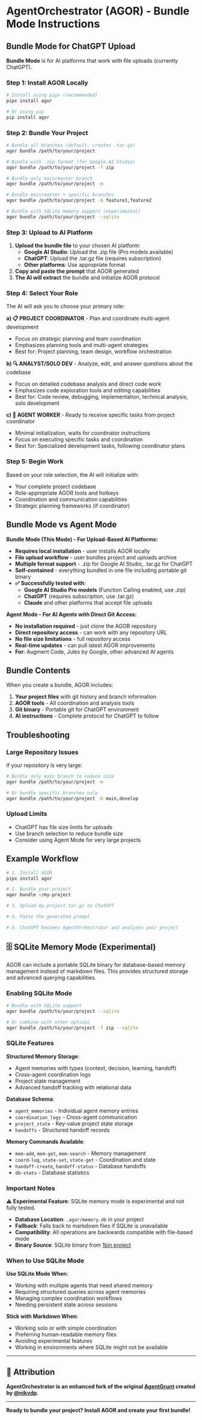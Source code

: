 # AgentOrchestrator (AGOR) - Bundle Mode Instructions

## Bundle Mode for ChatGPT Upload

**Bundle Mode** is for AI platforms that work with file uploads (currently ChatGPT).

### Step 1: Install AGOR Locally

```bash
# Install using pipx (recommended)
pipx install agor

# Or using pip
pip install agor
```

### Step 2: Bundle Your Project

```bash
# Bundle all branches (default, creates .tar.gz)
agor bundle /path/to/your/project

# Bundle with .zip format (for Google AI Studio)
agor bundle /path/to/your/project -f zip

# Bundle only main/master branch
agor bundle /path/to/your/project -m

# Bundle main/master + specific branches
agor bundle /path/to/your/project -b feature1,feature2

# Bundle with SQLite memory support (experimental)
agor bundle /path/to/your/project --sqlite
```

### Step 3: Upload to AI Platform

1. **Upload the bundle file** to your chosen AI platform:
   - **Google AI Studio**: Upload the .zip file (Pro models available)
   - **ChatGPT**: Upload the .tar.gz file (requires subscription)
   - **Other platforms**: Use appropriate format
2. **Copy and paste the prompt** that AGOR generated
3. **The AI will extract** the bundle and initialize AGOR protocol

### Step 4: Select Your Role

The AI will ask you to choose your primary role:

**a) 📋 PROJECT COORDINATOR** - Plan and coordinate multi-agent development

- Focus on strategic planning and team coordination
- Emphasizes planning tools and multi-agent strategies
- Best for: Project planning, team design, workflow orchestration

**b) 🔍 ANALYST/SOLO DEV** - Analyze, edit, and answer questions about the codebase

- Focus on detailed codebase analysis and direct code work
- Emphasizes code exploration tools and editing capabilities
- Best for: Code review, debugging, implementation, technical analysis, solo development

**c) 🤖 AGENT WORKER** - Ready to receive specific tasks from project coordinator

- Minimal initialization, waits for coordinator instructions
- Focus on executing specific tasks and coordination
- Best for: Specialized development tasks, following coordinator plans

### Step 5: Begin Work

Based on your role selection, the AI will initialize with:

- Your complete project codebase
- Role-appropriate AGOR tools and hotkeys
- Coordination and communication capabilities
- Strategic planning frameworks (if coordinator)

## Bundle Mode vs Agent Mode

**Bundle Mode (This Mode) - For Upload-Based AI Platforms:**

- **Requires local installation** - user installs AGOR locally
- **File upload workflow** - user bundles project and uploads archive
- **Multiple format support** - .zip for Google AI Studio, .tar.gz for ChatGPT
- **Self-contained** - everything bundled in one file including portable git binary
- **✅ Successfully tested with**:
  - **Google AI Studio Pro models** (Function Calling enabled, use .zip)
  - **ChatGPT** (requires subscription, use .tar.gz)
  - **Claude** and other platforms that accept file uploads

**Agent Mode - For AI Agents with Direct Git Access:**

- **No installation required** - just clone the AGOR repository
- **Direct repository access** - can work with any repository URL
- **No file size limitations** - full repository access
- **Real-time updates** - can pull latest AGOR improvements
- **For**: Augment Code, Jules by Google, other advanced AI agents

## Bundle Contents

When you create a bundle, AGOR includes:

1. **Your project files** with git history and branch information
2. **AGOR tools** - All coordination and analysis tools
3. **Git binary** - Portable git for ChatGPT environment
4. **AI instructions** - Complete protocol for ChatGPT to follow

## Troubleshooting

### Large Repository Issues

If your repository is very large:

```bash
# Bundle only main branch to reduce size
agor bundle /path/to/your/project -m

# Or bundle specific branches only
agor bundle /path/to/your/project -b main,develop
```

### Upload Limits

- ChatGPT has file size limits for uploads
- Use branch selection to reduce bundle size
- Consider using Agent Mode for very large projects

## Example Workflow

```bash
# 1. Install AGOR
pipx install agor

# 2. Bundle your project
agor bundle ~/my-project

# 3. Upload my-project.tar.gz to ChatGPT

# 4. Paste the generated prompt

# 5. ChatGPT becomes AgentOrchestrator and analyzes your project
```

## 🗄️ SQLite Memory Mode (Experimental)

AGOR can include a portable SQLite binary for database-based memory management instead of markdown files. This provides structured storage and advanced querying capabilities.

### Enabling SQLite Mode

```bash
# Bundle with SQLite support
agor bundle /path/to/your/project --sqlite

# Or combine with other options
agor bundle /path/to/your/project -f zip --sqlite
```

### SQLite Features

**Structured Memory Storage**:

- Agent memories with types (context, decision, learning, handoff)
- Cross-agent coordination logs
- Project state management
- Advanced handoff tracking with relational data

**Database Schema**:

- `agent_memories` - Individual agent memory entries
- `coordination_logs` - Cross-agent communication
- `project_state` - Key-value project state storage
- `handoffs` - Structured handoff records

**Memory Commands Available**:

- `mem-add`, `mem-get`, `mem-search` - Memory management
- `coord-log`, `state-set`, `state-get` - Coordination and state
- `handoff-create`, `handoff-status` - Database handoffs
- `db-stats` - Database statistics

### Important Notes

⚠️ **Experimental Feature**: SQLite memory mode is experimental and not fully tested.

- **Database Location**: `.agor/memory.db` in your project
- **Fallback**: Falls back to markdown files if SQLite is unavailable
- **Compatibility**: All operations are backwards compatible with file-based mode
- **Binary Source**: SQLite binary from [1bin project](https://github.com/nikvdp/1bin)

### When to Use SQLite Mode

**Use SQLite Mode When**:

- Working with multiple agents that need shared memory
- Requiring structured queries across agent memories
- Managing complex coordination workflows
- Needing persistent state across sessions

**Stick with Markdown When**:

- Working solo or with simple coordination
- Preferring human-readable memory files
- Avoiding experimental features
- Working in environments where SQLite might not be available

---

## 🙏 Attribution

**AgentOrchestrator is an enhanced fork of the original [AgentGrunt](https://github.com/nikvdp/agentgrunt) created by [@nikvdp](https://github.com/nikvdp).**

---

**Ready to bundle your project? Install AGOR and create your first bundle!**
